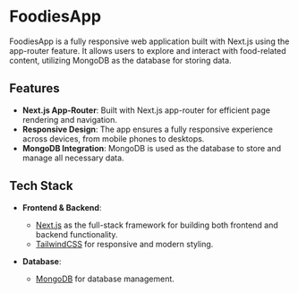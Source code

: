 # FoodiesApp

FoodiesApp is a fully responsive web application built with Next.js using the app-router feature. It allows users to explore and interact with food-related content, utilizing MongoDB as the database for storing data.

## Features

- **Next.js App-Router**: Built with Next.js app-router for efficient page rendering and navigation.
- **Responsive Design**: The app ensures a fully responsive experience across devices, from mobile phones to desktops.
- **MongoDB Integration**: MongoDB is used as the database to store and manage all necessary data.

## Tech Stack

- **Frontend & Backend**: 
  - [Next.js](https://nextjs.org/) as the full-stack framework for building both frontend and backend functionality.
  - [TailwindCSS](https://tailwindcss.com/) for responsive and modern styling.
  
- **Database**: 
  - [MongoDB](https://www.mongodb.com/) for database management.
